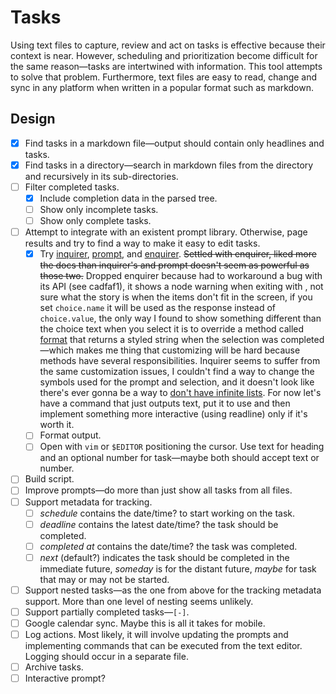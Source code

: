 # Tasks

Using text files to capture, review and act on tasks is effective because their
context is near. However, scheduling and prioritization become difficult for the
same reason—tasks are intertwined with information. This tool attempts to solve
that problem. Furthermore, text files are easy to read, change and sync in any
platform when written in a popular format such as markdown.

## Design

- [x] Find tasks in a markdown file—output should contain only headlines and
      tasks.
- [x] Find tasks in a directory—search in markdown files from the directory and
      recursively in its sub-directories.
- [ ] Filter completed tasks.
  - [x] Include completion data in the parsed tree.
  - [ ] Show only incomplete tasks.
  - [ ] Show only complete tasks.
- [ ] Attempt to integrate with an existent prompt library. Otherwise, page
      results and try to find a way to make it easy to edit tasks.
  - [x] Try [inquirer](https://www.npmjs.com/package/inquirer),
        [prompt](https://www.npmjs.com/package/prompt), and
        [enquirer](https://www.npmjs.com/package/enquirer).
    ~~Settled with enquirer, liked more the docs than inquirer's and prompt
    doesn't seem as powerful as those two.~~ Dropped enquirer because had to
    workaround a bug with its API (see cadfaf1), it shows a node warning when
    exiting with <C-c>, not sure what the story is when the items don't fit in
    the screen, if you set `choice.name` it will be used as the response instead
    of `choice.value`, the only way I found to show something different than the
    choice text when you select it is to override a method called
    [format](https://github.com/enquirer/enquirer/blob/65f0726b5317e6c0177f8157eb9efd3d134ed405/lib/prompts/select.js#L98-L104)
    that returns a styled string when the selection was completed—which makes me
    thing that customizing will be hard because methods have several
    responsibilities. Inquirer seems to suffer from the same customization
    issues, I couldn't find a way to change the symbols used for the prompt and
    selection, and it doesn't look like there's ever gonna be a way to
    [don't have infinite lists](https://github.com/SBoudrias/Inquirer.js/issues/206#issuecomment-199005812).
    For now let's have a command that just outputs text, put it to use and then
    implement something more interactive (using readline) only if it's worth it.
  - [ ] Format output.
  - [ ] Open with `vim` or `$EDITOR` positioning the cursor. Use text for
        heading and an optional number for task—maybe both should accept text or
        number.
- [ ] Build script.
- [ ] Improve prompts—do more than just show all tasks from all files.
- [ ] Support metadata for tracking.
  - [ ] *schedule* contains the date/time? to start working on the task.
  - [ ] *deadline* contains the latest date/time? the task should be completed.
  - [ ] *completed at* contains the date/time? the task was completed.
  - [ ] *next* (default?) indicates the task should be completed in the
        immediate future, *someday* is for the distant future, *maybe* for task
        that may or may not be started.
- [ ] Support nested tasks—as the one from above for the tracking metadata
      support. More than one level of nesting seems unlikely.
- [ ] Support partially completed tasks—`[-]`.
- [ ] Google calendar sync. Maybe this is all it takes for mobile.
- [ ] Log actions. Most likely, it will involve updating the prompts and
      implementing commands that can be executed from the text editor. Logging
      should occur in a separate file.
- [ ] Archive tasks.
- [ ] Interactive prompt?
